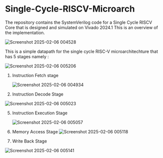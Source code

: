 # Single-Cycle-RISCV-Microarch
The repository contains the SystemVerilog code for a Single Cycle RISCV Core that is designed and simulated on Vivado 2024.1
This is an overview of the implementation.

![Screenshot 2025-02-06 004528](https://github.com/user-attachments/assets/ad978966-55f0-49b8-8722-3412518589c6)

This is a simple datapath for the single cycle RISC-V microarchitechture that has 5 stages namely :

![Screenshot 2025-02-06 005206](https://github.com/user-attachments/assets/76763839-153b-4269-84c5-031d9d39ed21)

1. Instruction Fetch stage
   
   
   ![Screenshot 2025-02-06 004934](https://github.com/user-attachments/assets/984587e0-d0c2-4b5f-ad4a-0f432afa5258)

3. Instruction Decode Stage

  ![Screenshot 2025-02-06 005023](https://github.com/user-attachments/assets/7943f37d-593a-4fa7-945d-aae137e3d7d3)

5. Instruction Execution Stage
  
   ![Screenshot 2025-02-06 005057](https://github.com/user-attachments/assets/465753aa-5f38-4080-a5fb-42f2f2ccd032)

7. Memory Access Stage
![Screenshot 2025-02-06 005118](https://github.com/user-attachments/assets/bfa8625e-2f42-4c04-a3d8-6af2ee5826af)

   
9. Write Back Stage

 ![Screenshot 2025-02-06 005141](https://github.com/user-attachments/assets/854862d3-314c-42dd-afbf-c4c4c3b469cc)















